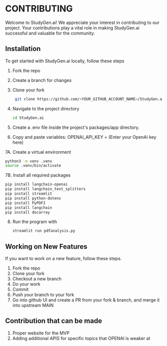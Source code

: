 # CONTRIBUTING

Welcome to StudyGen.ai! We appreciate your interest in contributing to our project. Your contributions play a vital role in making StudyGen.ai successful and valuable for the community.

## Installation

To get started with StudyGen.ai locally, follow these steps

1. Fork the repo

2. Create a branch for changes

3. Clone your fork

   ```sh
    git clone https://github.com/<YOUR_GITHUB_ACCOUNT_NAME>/StudyGen.ai.git
   ```

4. Navigate to the project directory

   ```sh
   cd StudyGen.ai
   ```

5. Create a .env file inside the project's packages/app directory.

6. Copy and paste variables: OPENAI_API_KEY = (Enter your OpenAi key here)

7A. Create a virtual environment

   ```sh
   python3 -m venv .venv
   source .venv/bin/activate
   ```

7B. Install all required packages

   ```sh
   pip install langchain-openai
   pip install langchain_text_splitters
   pip install streamlit
   pip install python-dotenv
   pip install PyPDF2
   pip install langchain
   pip install docarray
   ```

8. Run the program with

   ```sh
   streamlit run pdfanalysis.py
   ```

## Working on New Features

If you want to work on a new feature, follow these steps.

1. Fork the repo
2. Clone your fork
3. Checkout a new branch
4. Do your work
5. Commit
6. Push your branch to your fork
7. Go into github UI and create a PR from your fork & branch, and merge it into upstream MAIN

## Contribution that can be made

1. Proper website for the MVP
2. Adding additional APIS for specific topics that OPENAI is weaker at
